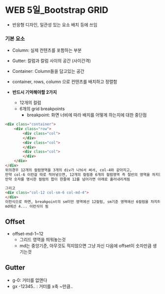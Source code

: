 # WEB 5일_Bootstrap GRID

- 반응형 디자인, 일관성 있는 요소 배치 등에 쓰임



### 기본 요소

- Column: 실제 컨텐츠를 포함하는 부분
- Gutter: 칼럼과 칼럼 사이의 공간 (사이간격)
- Container: Column들을 담고있는 공간



- container, rows, column 으로 컨텐츠를 배치하고 정렬함

- **반드시 기억해야할 2가지**
  - 12개의 컬럼
  - 6개의 grid breakpoints
    - breakpoint: 화면 너비에 따라 배치를 어떻게 하는지에 대한 중단점

```html
<div class="container">
    <div class="row">
        <div class="col">
        </div>
        <div class="col">
        </div>
        <div class="col">
        </div>
    </div>
</div>
위의경우 12개의 컬럼영역을 3개의 div가 나눠서 써서, col-4와 같아지고,
만약 col-6 이런걸 따로 적어넣으면, 12개의 컬럼중 6개의 컬럼영역 즉 절반의 영역을 차지함..
만약 숫자를 명시한 컬럼의 합이 한줄에 12를 넘어가면 아래로 흘러내리게됨

그리고
<div class="col-12 col-sm-6 col-md-4">
</div>
이런식으로 하면, breakpoint의 sm미만 영역에선 12컬럼, sm기준 영역에선 6컬럼을 차지하는 div
md에선 4... 이런식이 됨
```



## Offset

- offset-md-1~12
  - 그리드 영역을 띄워놓는것
  - md는 중앙기준, 아무것도 적지않으면 그냥 자신 다음에 offset이 숫자만큼 생기는것

## Gutter

- g-0: 거터를 없앤다
- gx -12345.. : 거터를 x축 ~만큼..